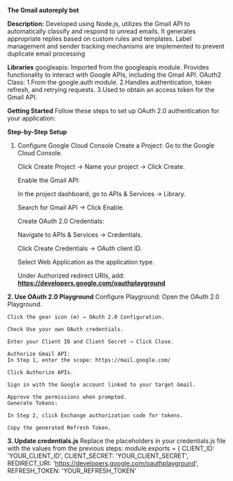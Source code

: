 **The Gmail autoreply bot**

**Description:**
Developed using Node.js, utilizes the Gmail API to automatically classify and respond to unread 
emails. It generates appropriate replies based on custom rules and templates. Label management 
and sender tracking mechanisms are implemented to prevent duplicate email processing

**Libraries**
googleapis:
Imported from the googleapis module. Provides functionality to interact with Google APIs, including the Gmail API.
OAuth2 Class:
  1.From the google.auth module.
  2.Handles authentication, token refresh, and retrying requests.
  3.Used to obtain an access token for the Gmail API.

**Getting Started**
Follow these steps to set up OAuth 2.0 authentication for your application:

**Step-by-Step Setup**
1. Configure Google Cloud Console
    Create a Project:
    Go to the Google Cloud Console.

    Click Create Project → Name your project → Click Create.

    Enable the Gmail API:

    In the project dashboard, go to APIs & Services → Library.

    Search for Gmail API → Click Enable.

    Create OAuth 2.0 Credentials:

    Navigate to APIs & Services → Credentials.

    Click Create Credentials → OAuth client ID.

    Select Web Application as the application type.

    Under Authorized redirect URIs, add: **https://developers.google.com/oauthplayground**

**2. Use OAuth 2.0 Playground**
  Configure Playground:
    Open the OAuth 2.0 Playground.
  
    Click the gear icon (⚙️) → OAuth 2.0 Configuration.
  
    Check Use your own OAuth credentials.
    
    Enter your Client ID and Client Secret → Click Close.
    
    Authorize Gmail API:
    In Step 1, enter the scope: https://mail.google.com/
    
    Click Authorize APIs.
    
    Sign in with the Google account linked to your target Gmail.
    
    Approve the permissions when prompted.
    Generate Tokens:
    
    In Step 2, click Exchange authorization code for tokens.
    
    Copy the generated Refresh Token.

**3. Update credentials.js**
Replace the placeholders in your credentials.js file with the values from the previous steps:
module.exports = {
  CLIENT_ID: 'YOUR_CLIENT_ID',
  CLIENT_SECRET: 'YOUR_CLIENT_SECRET',
  REDIRECT_URI: 'https://developers.google.com/oauthplayground',
  REFRESH_TOKEN: 'YOUR_REFRESH_TOKEN'

